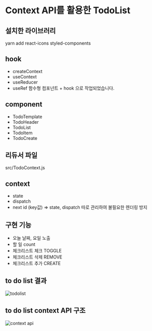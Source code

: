 # Context API를 활용한 TodoList   

## 설치한 라이브러리 
yarn add react-icons styled-components

## hook 
- createContext 
- useContext
- useReducer 
- useRef 
함수형 컴포넌트 + hook 으로 작업되었습니다.     
   
## component
- TodoTemplate 
- TodoHeader    
- TodoList
- TodoItem
- TodoCreate

## 리듀서 파일 
src/TodoContext.js

## context     
- state
- dispatch
- next id (key값)
=> state, dispatch 따로 관리하여 불필요한 렌더링 방지 

## 구현 기능
- 오늘 날짜, 요일 노출  
- 할 일 count 
- 체크리스트 체크 TOGGLE 
- 체크리스트 삭제 REMOVE
- 체크리스트 추가 CREATE
              
## to do list 결과            
![todolist](https://user-images.githubusercontent.com/42309919/92227854-dd88be00-eee1-11ea-8400-24673a9042bf.PNG)          
                   
## to do list context API 구조              
![context api](https://user-images.githubusercontent.com/42309919/92227863-e083ae80-eee1-11ea-81ca-c06401873bd5.png)                         
